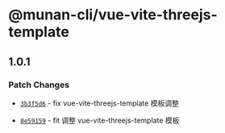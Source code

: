 # @munan-cli/vue-vite-threejs-template

## 1.0.1

### Patch Changes

- [`3b3f5d6`](https://github.com/MuNan777/munan-cli/commit/3b3f5d65e6b770c79515e91ee811670c3af6e8d5) - fix vue-vite-threejs-template 模板调整

* [`8e59159`](https://github.com/MuNan777/munan-cli/commit/8e59159fb4ebcad6a547301bd54fa17c46b7bb22) - fit 调整 vue-vite-threejs-template 模板
